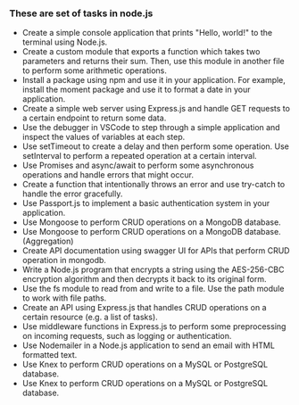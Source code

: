 ### These are set of tasks in node.js

- Create a simple console application that prints "Hello, world!" to the terminal using Node.js.
- Create a custom module that exports a function which takes two parameters and returns their sum. Then, use this module in another file to perform some arithmetic operations.
- Install a package using npm and use it in your application. For example, install the moment package and use it to format a date in your application.
- Create a simple web server using Express.js and handle GET requests to a certain endpoint to return some data.
- Use the debugger in VSCode to step through a simple application and inspect the values of variables at each step.
- Use setTimeout to create a delay and then perform some operation. Use setInterval to perform a repeated operation at a certain interval.
- Use Promises and async/await to perform some asynchronous operations and handle errors that might occur.
- Create a function that intentionally throws an error and use try-catch to handle the error gracefully.
- Use Passport.js to implement a basic authentication system in your application.
- Use Mongoose to perform CRUD operations on a MongoDB database.
- Use Mongoose to perform CRUD operations on a MongoDB database. (Aggregation)
- Create API documentation using swagger UI for APIs that perform CRUD operation in mongodb.
- Write a Node.js program that encrypts a string using the AES-256-CBC encryption algorithm and then decrypts it back to its original form.
- Use the fs module to read from and write to a file. Use the path module to work with file paths.
- Create an API using Express.js that handles CRUD operations on a certain resource (e.g. a list of tasks).
- Use middleware functions in Express.js to perform some preprocessing on incoming requests, such as logging or authentication.
- Use Nodemailer in a Node.js application to send an email with HTML formatted text.
- Use Knex to perform CRUD operations on a MySQL or PostgreSQL database.
- Use Knex to perform CRUD operations on a MySQL or PostgreSQL database.
